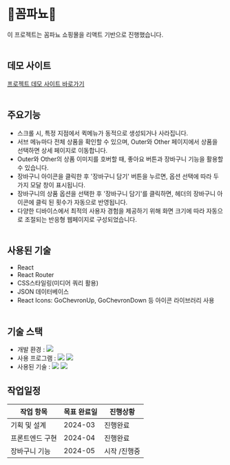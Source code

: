 # 🎇꼼파뇨🎇
이 프로젝트는 꼼파뇨 쇼핑몰을 리액트 기반으로 진행했습니다.
<br/><br/>

## 데모 사이트
[프로젝트 데모 사이트 바로가기](https://mellifluous-meringue-b210b7.netlify.app/)
<br/><br/>

## 주요기능
- 스크롤 시, 특정 지점에서 퀵메뉴가 동적으로 생성되거나 사라집니다.
- 서브 메뉴마다 전체 상품을 확인할 수 있으며, Outer와 Other 페이지에서 상품을 선택하면 상세 페이지로 이동합니다.
- Outer와 Other의 상품 이미지를 호버할 때, 좋아요 버튼과 장바구니 기능을 활용할 수 있습니다.
- 장바구니 아이콘을 클릭한 후 '장바구니 담기' 버튼을 누르면, 옵션 선택에 따라 두 가지 모달 창이 표시됩니다.
- 장바구니의 상품 옵션을 선택한 후 '장바구니 담기'를 클릭하면, 헤더의 장바구니 아이콘에 클릭 된 횟수가 자동으로 반영됩니다.
- 다양한 디바이스에서 최적의 사용자 경험을 제공하기 위해 화면 크기에 따라 자동으로 조절되는 반응형 웹페이지로 구성되었습니다.
  <br/><br/>

## 사용된 기술 
- React
- React Router
- CSS스타일링(미디어 쿼리 활용)
- JSON 데이터베이스
- React Icons: GoChevronUp, GoChevronDown 등 아이콘 라이브러리 사용
  <br/><br/>

## 기술 스택
 - 개발 환경 : <img src="https://img.shields.io/badge/Windows10-0078D6?style=flat-square&logo=Windows10&logoColor=white">
 - 사용 프로그램 : <img src="https://img.shields.io/badge/Visual Studio Code-007ACC?style=flat-square&logo=VisualStudioCode&logoColor=white"/> <img src="https://img.shields.io/badge/Figma-F24E1E?style=flat-square&logo=Figma&logoColor=white">
 - 사용된 기술 : <img src="https://img.shields.io/badge/React-61DAFB?style=flat-square&logo=React&logoColor=white"> <img src="https://img.shields.io/badge/Swiper-6332F6?style=flat-square&logo=Swiper&logoColor=white">

## 작업일정
| 작업 항목 | 목표 완료일 | 진행상황 |
|--------------|-------------|------------|
| 기획 및 설계 | 2024-03 | 진행완료 |
| 프론트엔드 구현 | 2024-04 | 진행완료 |
| 장바구니 기능 | 2024-05 | 시작 /진행중 |
